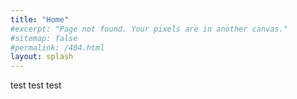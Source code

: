 ```yaml
---
title: "Home"
#excerpt: "Page not found. Your pixels are in another canvas."
#sitemap: false
#permalink: /404.html
layout: splash
---
```


test test test